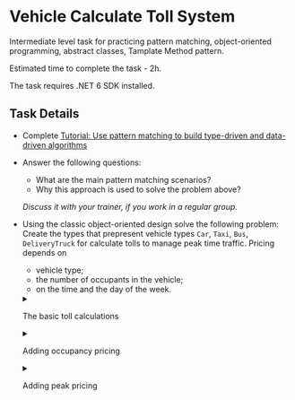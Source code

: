 # Vehicle Calculate Toll System 

Intermediate level task for practicing pattern matching, object-oriented programming, abstract classes, Tamplate Method pattern.

Estimated time to complete the task - 2h.

The task requires .NET 6 SDK installed.

## Task Details

- Complete [Tutorial: Use pattern matching to build type-driven and data-driven algorithms](https://docs.microsoft.com/en-us/dotnet/csharp/fundamentals/tutorials/pattern-matching)

- Answer the following questions:
   - What are the main pattern matching scenarios?
   - Why this approach is used to solve the problem above?

   _Discuss it with your trainer, if you work in a regular group._

- Using the classic object-oriented design solve the following problem:
   Create the types that prepresent vehicle types `Car`, `Taxi`, `Bus`, `DeliveryTruck` for calculate tolls to manage peak time traffic. Pricing depends on     
   - vehicle type;
   - the number of occupants in the vehicle;
   - on the time and the day of the week.

   <details>
   <summary>

   The basic toll calculations

   </summary>
   
   The most basic toll calculation relies only on the vehicle type.    

   _For tests:_

   | Vehicle | Basic toll |
   | ------ | ------ |
   | Car | $2.00 |
   | Taxi | $3.50 |
   | Bus | $5.00 |
   | DeliveryTruck | $10.00 | 

   </details>

   <details>
   <summary>

   Adding occupancy pricing

   </summary>

   The toll amount adjusting for the vehicles to travel depeneds on the passenger count. The movement of vehicles with maximum capacity is encouraged.       
      - сars and taxis without passengers pay some amount extra;   
      - for cars and taxis, the discount depends on the number of passengers;    
      - for buses, the amount of the discount depends on the percentage of filling.      

   _For tests:_

   **Car and Taxi**

   | Passengers count | Extra/discount |
   | ------ | ------ |
   | 0 | extra $0.50 |
   | 2 | $0.50 discount |
   | 3 and more | $1.00 discount |

   **Bus**

   | Passenger filling in % | Extra or discount |
   | ------ | ------ |
   |  less than 50% | extra $2.00 |
   | more than 90% | $1.00 discount |
   
   The toll amount adjusting for the delivery trucks depends on its weight: for trucks over a certain weight, an additional fee is charged, otherwise a discount is provided.
   
   _For tests:_    

   **Truck**

   | Weight class | Extra or discount |
   | ------ | ------ |
   | over 5000 lbs | extra $5.00 |
   | under 3000 lbs | $2.00 discount |

   </details>

   <details>
   <summary>

   Adding peak pricing

   </summary>
   
   Finally, peak hours are added to the pricing. For example, in the morning and evening hours, the tolls are increased. The rule by which the cost is recalculated in this case may depend on the direction of movement (from the city / to the city).

   _For tests_

   |   Day	   |     Time   	| Direction |	Premium |
   |-----------|--------------|-----------|----------|
   | Weekday	| morning rush	| inbound	| x 2.00   |
   | Weekday	| morning rush	| outbound	| x 1.00   |
   | Weekday	| daytime	   | inbound	| x 1.50   |
   | Weekday	| daytime	   | outbound	| x 1.50   |
   | Weekday	| evening rush	| inbound	| x 1.00   |
   | Weekday	| evening rush	| outbound	| x 2.00   |
   | Weekday	| overnight	   | inbound	| x 0.75   |
   | Weekday	| overnight	   | outbound	| x 0.75   |
   | Weekend	| morning rush	| inbound	| x 1.00   |
   | Weekend	| morning rush	| outbound	| x 1.00   |
   | Weekend	| daytime	   | inbound	| x 1.00   |
   | Weekend	| daytime	   | outbound	| x 1.00   |
   | Weekend	| evening rush	| inbound	| x 1.00   |
   | Weekend	| evening rush	| outbound	| x 1.00   |
   | Weekend	| overnight	   | inbound	| x 1.00   |
   | Weekend	| overnight	   | outbound	| x 1.00   |

   </details>
